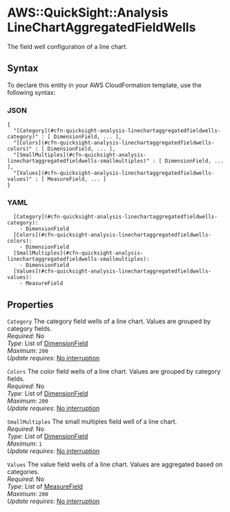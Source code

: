 # AWS::QuickSight::Analysis LineChartAggregatedFieldWells<a name="aws-properties-quicksight-analysis-linechartaggregatedfieldwells"></a>

The field well configuration of a line chart\.

## Syntax<a name="aws-properties-quicksight-analysis-linechartaggregatedfieldwells-syntax"></a>

To declare this entity in your AWS CloudFormation template, use the following syntax:

### JSON<a name="aws-properties-quicksight-analysis-linechartaggregatedfieldwells-syntax.json"></a>

```
{
  "[Category](#cfn-quicksight-analysis-linechartaggregatedfieldwells-category)" : [ DimensionField, ... ],
  "[Colors](#cfn-quicksight-analysis-linechartaggregatedfieldwells-colors)" : [ DimensionField, ... ],
  "[SmallMultiples](#cfn-quicksight-analysis-linechartaggregatedfieldwells-smallmultiples)" : [ DimensionField, ... ],
  "[Values](#cfn-quicksight-analysis-linechartaggregatedfieldwells-values)" : [ MeasureField, ... ]
}
```

### YAML<a name="aws-properties-quicksight-analysis-linechartaggregatedfieldwells-syntax.yaml"></a>

```
  [Category](#cfn-quicksight-analysis-linechartaggregatedfieldwells-category):
    - DimensionField
  [Colors](#cfn-quicksight-analysis-linechartaggregatedfieldwells-colors):
    - DimensionField
  [SmallMultiples](#cfn-quicksight-analysis-linechartaggregatedfieldwells-smallmultiples):
    - DimensionField
  [Values](#cfn-quicksight-analysis-linechartaggregatedfieldwells-values):
    - MeasureField
```

## Properties<a name="aws-properties-quicksight-analysis-linechartaggregatedfieldwells-properties"></a>

`Category` <a name="cfn-quicksight-analysis-linechartaggregatedfieldwells-category"></a>
The category field wells of a line chart\. Values are grouped by category fields\.  
_Required_: No  
_Type_: List of [DimensionField](aws-properties-quicksight-analysis-dimensionfield.md)  
_Maximum_: `200`  
_Update requires_: [No interruption](https://docs.aws.amazon.com/AWSCloudFormation/latest/UserGuide/using-cfn-updating-stacks-update-behaviors.html#update-no-interrupt)

`Colors` <a name="cfn-quicksight-analysis-linechartaggregatedfieldwells-colors"></a>
The color field wells of a line chart\. Values are grouped by category fields\.  
_Required_: No  
_Type_: List of [DimensionField](aws-properties-quicksight-analysis-dimensionfield.md)  
_Maximum_: `200`  
_Update requires_: [No interruption](https://docs.aws.amazon.com/AWSCloudFormation/latest/UserGuide/using-cfn-updating-stacks-update-behaviors.html#update-no-interrupt)

`SmallMultiples` <a name="cfn-quicksight-analysis-linechartaggregatedfieldwells-smallmultiples"></a>
The small multiples field well of a line chart\.  
_Required_: No  
_Type_: List of [DimensionField](aws-properties-quicksight-analysis-dimensionfield.md)  
_Maximum_: `1`  
_Update requires_: [No interruption](https://docs.aws.amazon.com/AWSCloudFormation/latest/UserGuide/using-cfn-updating-stacks-update-behaviors.html#update-no-interrupt)

`Values` <a name="cfn-quicksight-analysis-linechartaggregatedfieldwells-values"></a>
The value field wells of a line chart\. Values are aggregated based on categories\.  
_Required_: No  
_Type_: List of [MeasureField](aws-properties-quicksight-analysis-measurefield.md)  
_Maximum_: `200`  
_Update requires_: [No interruption](https://docs.aws.amazon.com/AWSCloudFormation/latest/UserGuide/using-cfn-updating-stacks-update-behaviors.html#update-no-interrupt)
